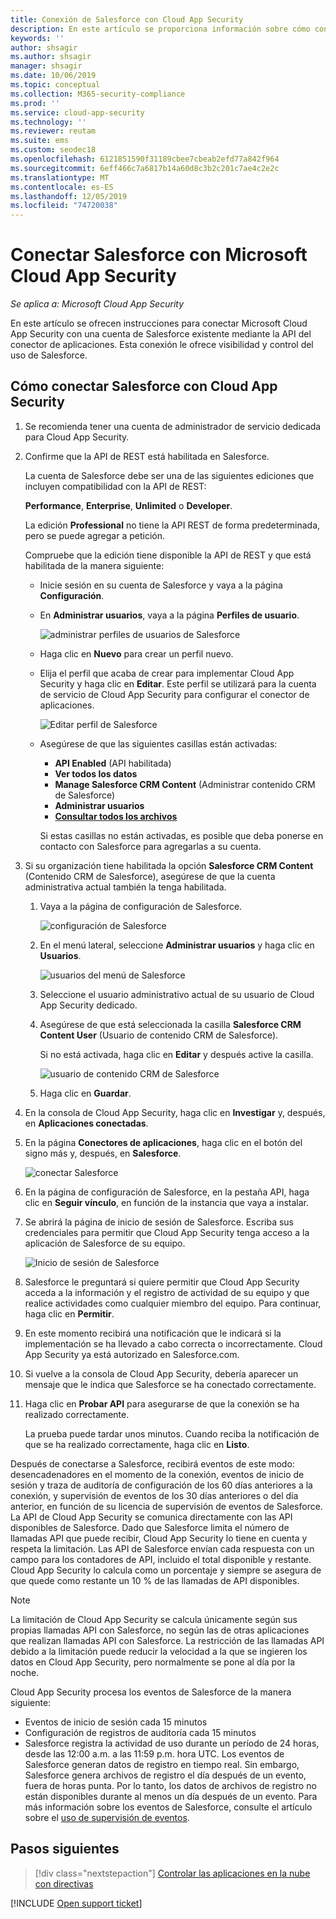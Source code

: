```yaml
---
title: Conexión de Salesforce con Cloud App Security
description: En este artículo se proporciona información sobre cómo conectar Salesforce con Cloud App Security mediante el conector de API para la visibilidad y el control del uso.
keywords: ''
author: shsagir
ms.author: shsagir
manager: shsagir
ms.date: 10/06/2019
ms.topic: conceptual
ms.collection: M365-security-compliance
ms.prod: ''
ms.service: cloud-app-security
ms.technology: ''
ms.reviewer: reutam
ms.suite: ems
ms.custom: seodec18
ms.openlocfilehash: 6121851590f31189cbee7cbeab2efd77a842f964
ms.sourcegitcommit: 6eff466c7a6817b14a60d8c3b2c201c7ae4c2e2c
ms.translationtype: MT
ms.contentlocale: es-ES
ms.lasthandoff: 12/05/2019
ms.locfileid: "74720038"
---
```

# <a name="connect-salesforce-to-microsoft-cloud-app-security"></a>Conectar Salesforce con Microsoft Cloud App Security

*Se aplica a: Microsoft Cloud App Security*

En este artículo se ofrecen instrucciones para conectar Microsoft Cloud App Security con una cuenta de Salesforce existente mediante la API del conector de aplicaciones. Esta conexión le ofrece visibilidad y control del uso de Salesforce.

## <a name="how-to-connect-salesforce-to-cloud-app-security"></a>Cómo conectar Salesforce con Cloud App Security

1. Se recomienda tener una cuenta de administrador de servicio dedicada para Cloud App Security.

1. Confirme que la API de REST está habilitada en Salesforce.

    La cuenta de Salesforce debe ser una de las siguientes ediciones que incluyen compatibilidad con la API de REST:

    **Performance**, **Enterprise**, **Unlimited** o **Developer**.

    La edición **Professional** no tiene la API REST de forma predeterminada, pero se puede agregar a petición.

    Compruebe que la edición tiene disponible la API de REST y que está habilitada de la manera siguiente:

    * Inicie sesión en su cuenta de Salesforce y vaya a la página **Configuración**.

    * En **Administrar usuarios**, vaya a la página **Perfiles de usuario**.

        ![administrar perfiles de usuarios de Salesforce](media/salesforce-manageusers-profiles.png "administrar perfiles de usuarios de Salesforce")

    * Haga clic en **Nuevo** para crear un perfil nuevo.
    * Elija el perfil que acaba de crear para implementar Cloud App Security y haga clic en **Editar**. Este perfil se utilizará para la cuenta de servicio de Cloud App Security para configurar el conector de aplicaciones.

         ![Editar perfil de Salesforce](media/salesforce-edit-profile.png "editar perfil en Salesforce")

    * Asegúrese de que las siguientes casillas están activadas:
      * **API Enabled** (API habilitada)
      * **Ver todos los datos**
      * **Manage Salesforce CRM Content** (Administrar contenido CRM de Salesforce)
      * **Administrar usuarios**
      * **[Consultar todos los archivos](https://go.microsoft.com/fwlink/?linkid=2106480)**

      Si estas casillas no están activadas, es posible que deba ponerse en contacto con Salesforce para agregarlas a su cuenta.

1. Si su organización tiene habilitada la opción **Salesforce CRM Content** (Contenido CRM de Salesforce), asegúrese de que la cuenta administrativa actual también la tenga habilitada.

    1. Vaya a la página de configuración de Salesforce.

        ![configuración de Salesforce](media/salesforce-setup.png "configuración de Salesforce")

    1. En el menú lateral, seleccione **Administrar usuarios** y haga clic en **Usuarios**.

        ![usuarios del menú de Salesforce](media/salesforce-menu-users.png "menú de usuarios de Salesforce")

    1. Seleccione el usuario administrativo actual de su usuario de Cloud App Security dedicado.

    1. Asegúrese de que está seleccionada la casilla **Salesforce CRM Content User** (Usuario de contenido CRM de Salesforce).

        Si no está activada, haga clic en **Editar** y después active la casilla.

        ![usuario de contenido CRM de Salesforce](media/salesforce-crm-content-user.png "usuario de contenido CRM de Salesforce")

    1. Haga clic en **Guardar**.

1. En la consola de Cloud App Security, haga clic en **Investigar** y, después, en **Aplicaciones conectadas**.

1. En la página **Conectores de aplicaciones**, haga clic en el botón del signo más y, después, en **Salesforce**.

    ![conectar Salesforce](media/connect-salesforce.png "conectarse a Salesforce")

1. En la página de configuración de Salesforce, en la pestaña API, haga clic en **Seguir vínculo**, en función de la instancia que vaya a instalar.

1. Se abrirá la página de inicio de sesión de Salesforce. Escriba sus credenciales para permitir que Cloud App Security tenga acceso a la aplicación de Salesforce de su equipo.

    ![Inicio de sesión de Salesforce](media/salesforce-logon.png "inicio de sesión en Salesforce")

1. Salesforce le preguntará si quiere permitir que Cloud App Security acceda a la información y el registro de actividad de su equipo y que realice actividades como cualquier miembro del equipo. Para continuar, haga clic en **Permitir**.

1. En este momento recibirá una notificación que le indicará si la implementación se ha llevado a cabo correcta o incorrectamente. Cloud App Security ya está autorizado en Salesforce.com.

1. Si vuelve a la consola de Cloud App Security, debería aparecer un mensaje que le indica que Salesforce se ha conectado correctamente.

1. Haga clic en **Probar API** para asegurarse de que la conexión se ha realizado correctamente.

    La prueba puede tardar unos minutos. Cuando reciba la notificación de que se ha realizado correctamente, haga clic en **Listo**.

Después de conectarse a Salesforce, recibirá eventos de este modo: desencadenadores en el momento de la conexión, eventos de inicio de sesión y traza de auditoría de configuración de los 60 días anteriores a la conexión, y supervisión de eventos de los 30 días anteriores o del día anterior, en función de su licencia de supervisión de eventos de Salesforce. La API de Cloud App Security se comunica directamente con las API disponibles de Salesforce. Dado que Salesforce limita el número de llamadas API que puede recibir, Cloud App Security lo tiene en cuenta y respeta la limitación. Las API de Salesforce envían cada respuesta con un campo para los contadores de API, incluido el total disponible y restante. Cloud App Security lo calcula como un porcentaje y siempre se asegura de que quede como restante un 10 % de las llamadas de API disponibles.

> [!NOTE]
> La limitación de Cloud App Security se calcula únicamente según sus propias llamadas API con Salesforce, no según las de otras aplicaciones que realizan llamadas API con Salesforce.
> La restricción de las llamadas API debido a la limitación puede reducir la velocidad a la que se ingieren los datos en Cloud App Security, pero normalmente se pone al día por la noche.

Cloud App Security procesa los eventos de Salesforce de la manera siguiente:

* Eventos de inicio de sesión cada 15 minutos
* Configuración de registros de auditoría cada 15 minutos
* Salesforce registra la actividad de uso durante un período de 24 horas, desde las 12:00 a.m. a las 11:59 p.m. hora UTC. Los eventos de Salesforce generan datos de registro en tiempo real. Sin embargo, Salesforce genera archivos de registro el día después de un evento, fuera de horas punta. Por lo tanto, los datos de archivos de registro no están disponibles durante al menos un día después de un evento. Para más información sobre los eventos de Salesforce, consulte el artículo sobre el [uso de supervisión de eventos](https://developer.salesforce.com/docs/atlas.en-us.api_rest.meta/api_rest/using_resources_event_log_files.htm).

## <a name="next-steps"></a>Pasos siguientes

> [!div class="nextstepaction"]
> [Controlar las aplicaciones en la nube con directivas](control-cloud-apps-with-policies.md)

[!INCLUDE [Open support ticket](includes/support.md)]
